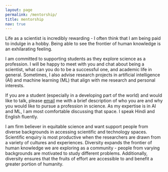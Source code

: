 ```yaml
---
layout: page
permalink: /mentorship/
title: mentorship
nav: true
---
```


Life as a scientist is incredibly rewarding - I often think that I am being paid to indulge in a hobby. Being able to see the frontier of human knowledge is an exhilarating feeling.  

I am committed to supporting students as they explore science as a profession. I will be happy to meet with you and chat about being a scientist, what can you do to be a successful one, and academic life in general. Sometimes, I also advise research projects in artificial intelligence (AI) and machine learning (ML) that align with me research and personal interests.

If you are a student (especially in a developing part of the world) and would like to talk, please [email](mailto:shiwali.mohan@gmail.com) me with a brief description of who you are and why you would like to pursue a profession in science. As my expertise is in AI and ML, I am most comfortable discussing that space. I speak Hindi and English fluently.

I am firm believer in equitable science and want support people from diverse backgrounds in accessing scientific and technology spaces. Scientific enquiry is most productive when the researchers are drawn from a variety of cultures and experiences. Diversity expands the frontier of human knowledge we are exploring as a community - people from varying backgrounds are motivated to study different problems. Additionally, diversity ensures that the fruits of effort are accessible to and benefit a greater portion of humanity.
